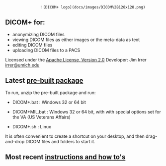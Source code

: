                     ![DICOM+ logo](docs/images/DICOM%2B128x128.png)

## DICOM+ for:
* anonymizing DICOM files
* viewing DICOM files as either images or the meta-data as text
* editing DICOM files
* uploading DICOM files to a PACS


Licensed under the <a href="https://www.apache.org/licenses/LICENSE-2.0">Apache License, Version 2.0</a>         Developer: Jim Irrer  irrer@umich.edu

## Latest  <a href="https://github.com/irrer/DICOMClient/blob/master/prebuilt_packages/dicomclient-1.0.47_Install.zip?raw=true">pre-built package</a>  


To run, unzip the pre-built package and run:

* DICOM+.bat     : Windows 32 or 64 bit
     
* DICOM+MIL.bat  : Windows 32 or 64 bit, with with special options set for the VA (US Veterans Affairs)
     
* DICOM+.sh      : Linux

It is often convenient to create a shortcut on your desktop, and then drag-and-drop DICOM files and folders to start it.


## Most recent <a href="http://htmlpreview.github.io/?https://github.com/irrer/DICOMClient/blob/master/docs/user_manual/user_manual_1.0.48/output/index.html">instructions and how to's</a>  
